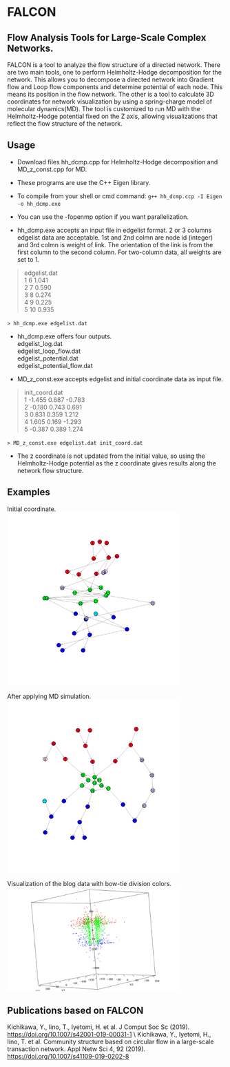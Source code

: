 # FALCON

## Flow Analysis Tools for Large-Scale Complex Networks.

FALCON is a tool to analyze the flow structure of a directed network.
There are two main tools, one to perform Helmholtz-Hodge decomposition for the network.
This allows you to decompose a directed network into Gradient flow and Loop flow components and determine potential of each node. This means its position in the flow network.
The other is a tool to calculate 3D coordinates for network visualization by using a spring-charge model of molecular dynamics(MD).
The tool is customized to run MD with the Helmholtz-Hodge potential fixed on the Z axis, allowing visualizations that reflect the flow structure of the network.


## Usage

- Download files hh_dcmp.cpp for Helmholtz-Hodge decomposition and MD_z_const.cpp for MD.
- These programs are use the C++ Eigen library.
- To compile from your shell or cmd command: `g++ hh_dcmp.ccp -I Eigen -o hh_dcmp.exe`
- You can use the -fopenmp option if you want parallelization.

- hh_dcmp.exe accepts an input file in edgelist format.
2 or 3 columns edgelist data are acceptable.
1st and 2nd colmn are node id (integer) and  3rd colmn is weight of link. The orientation of the link is from the first column to the second column. For two-column data, all weights are set to 1.

> edgelist.dat  
> 1 6 1.041  
> 2 7 0.590  
> 3 8 0.274  
> 4 9 0.225  
> 5 10 0.935
>


`> hh_dcmp.exe edgelist.dat`

- hh_dcmp.exe offers four outputs.  
    edgelist_log.dat  
    edgelist_loop_flow.dat  
    edgelist_potential.dat  
    edgelist_potential_flow.dat  

- MD_z_const.exe accepts edgelist and initial coordinate data as input file.

> init_coord.dat  
> 1 -1.455  0.687 -0.783  
> 2 -0.180  0.743  0.691  
> 3  0.831  0.359  1.212  
> 4  1.605  0.169 -1.293  
> 5 -0.387  0.389  1.274  


`> MD_z_const.exe edgelist.dat init_coord.dat`

- The z coordinate is not updated from the initial value, so using the Helmholtz-Hodge potential as the z coordinate gives results along the network flow structure.

## Examples

Initial coordinate.
<img src=before_color.png width=400>

After applying MD simulation.
<img src=after_color.png width=400>

Visualization of the blog data with bow-tie division colors.
<img src=blog_bowtie.png width=400>

## Publications based on FALCON

Kichikawa, Y., Iino, T., Iyetomi, H. et al. J Comput Soc Sc (2019). https://doi.org/10.1007/s42001-019-00031-1 \\
Kichikawa, Y., Iyetomi, H., Iino, T. et al. Community structure based on circular flow in a large-scale transaction network. Appl Netw Sci 4, 92 (2019). https://doi.org/10.1007/s41109-019-0202-8
